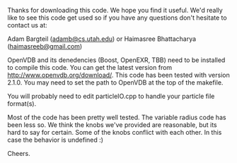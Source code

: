 Thanks for downloading this code.  We hope you find it useful.  We'd really like to see this code get used so if you have any questions don't hesitate to contact us at:

Adam Bargteil (adamb@cs.utah.edu) or
Haimasree Bhattacharya (haimasreeb@gmail.com)

OpenVDB and its denedencies (Boost, OpenEXR, TBB) need to be installed to compile this code. You can get the latest version from http://www.openvdb.org/download/. This code has been tested with version 2.1.0.  You may need to set the path to OpenVDB at the top of the makefile.

You will probably need to edit particleIO.cpp to handle your particle file format(s).

Most of the code has been pretty well tested.  The variable radius code has been less so. We think the knobs we've provided are reasonable, but its hard to say for certain.  Some of the knobs conflict with each other.  In this case the behavior is undefined :)

Cheers.
